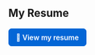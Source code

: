 ## My Resume
<a href="https://my-resume-git-main-3dmmp.vercel.app/" target="_blank" rel="noopener noreferrer" style="display:inline-block;padding:8px 14px;border-radius:6px;border:1px solid #0366d6;background:#0366d6;color:#fff;text-decoration:none;font-weight:600">
  🔗 View my resume
</a>
